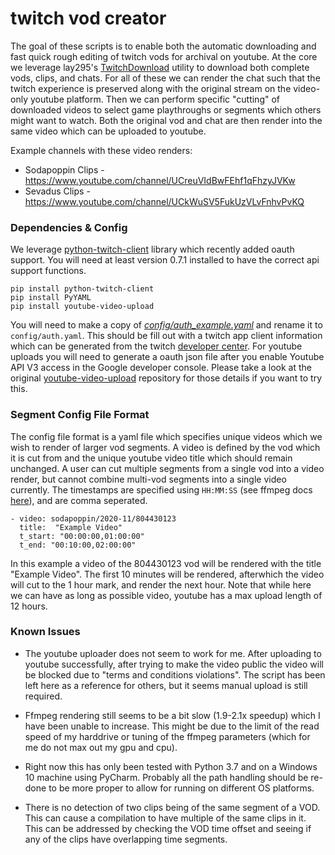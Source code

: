 # twitch vod creator

The goal of these scripts is to enable both the automatic downloading and fast quick rough editing of twitch vods for archival on youtube.
At the core we leverage lay295's [TwitchDownload](https://github.com/lay295/TwitchDownloader) utility to download both complete vods, clips, and chats.
For all of these we can render the chat such that the twitch experience is preserved along with the original stream on the video-only youtube platform.
Then we can perform specific "cutting" of downloaded videos to select game playthroughs or segments which others might want to watch.
Both the original vod and chat are then render into the same video which can be uploaded to youtube.

Example channels with these video renders:
* Sodapoppin Clips - https://www.youtube.com/channel/UCreuVIdBwFEhf1qFhzyJVKw
* Sevadus Clips - https://www.youtube.com/channel/UCkWuSV5FukUzVLvFnhvPvKQ


### Dependencies & Config

We leverage [python-twitch-client](https://github.com/tsifrer/python-twitch-client) library which recently added oauth support.
You will need at least version 0.7.1 installed to have the correct api support functions.

```
pip install python-twitch-client
pip install PyYAML
pip install youtube-video-upload
```

You will need to make a copy of *[config/auth_example.yaml](config/auth_example.yaml)* and rename it to `config/auth.yaml`.
This should be fill out with a twitch app client information which can be generated from the twitch [developer center](https://dev.twitch.tv/console/apps).
For youtube uploads you will need to generate a oauth json file after you enable Youtube API V3 access in the Google developer console.
Please take a look at the original [youtube-video-upload](https://github.com/remorses/youtube-video-upload) repository for those details if you want to try this.


### Segment Config File Format

The config file format is a yaml file which specifies unique videos which we wish to render of larger vod segments.
A video is defined by the vod which it is cut from and the unique youtube video title which should remain unchanged.
A user can cut multiple segments from a single vod into a video render, but cannot combine multi-vod segments into a single video currently.
The timestamps are specified using `HH:MM:SS` (see ffmpeg docs [here](https://ffmpeg.org/ffmpeg-utils.html#time-duration-syntax)), and are comma seperated.

```
- video: sodapoppin/2020-11/804430123
  title:  "Example Video"
  t_start: "00:00:00,01:00:00"
  t_end: "00:10:00,02:00:00"
```

In this example a video of the 804430123 vod will be rendered with the title "Example Video".
The first 10 minutes will be rendered, afterwhich the video will cut to the 1 hour mark, and render the next hour.
Note that while here we can have as long as possible video, youtube has a max upload length of 12 hours.


### Known Issues

* The youtube uploader does not seem to work for me.
After uploading to youtube successfully, after trying to make the video public the video will be blocked due to "terms and conditions violations".
The script has been left here as a reference for others, but it seems manual upload is still required.

* Ffmpeg rendering still seems to be a bit slow (1.9-2.1x speedup) which I have been unable to increase.
This might be due to the limit of the read speed of my harddrive or tuning of the ffmpeg parameters (which for me do not max out my gpu and cpu).

* Right now this has only been tested with Python 3.7 and on a Windows 10 machine using PyCharm.
Probably all the path handling should be re-done to be more proper to allow for running on different OS platforms.

* There is no detection of two clips being of the same segment of a VOD. This can cause a compilation to have multiple of the same clips in it.
This can be addressed by checking the VOD time offset and seeing if any of the clips have overlapping time segments.
  
